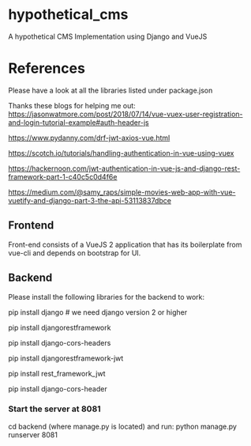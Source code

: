 # hypothetical_cms
A hypothetical CMS Implementation using Django and VueJS

# References
Please have a look at all the libraries listed under package.json

Thanks these blogs for helping me out:
https://jasonwatmore.com/post/2018/07/14/vue-vuex-user-registration-and-login-tutorial-example#auth-header-js

https://www.pydanny.com/drf-jwt-axios-vue.html

https://scotch.io/tutorials/handling-authentication-in-vue-using-vuex

https://hackernoon.com/jwt-authentication-in-vue-js-and-django-rest-framework-part-1-c40c5c0d4f6e

https://medium.com/@samy_raps/simple-movies-web-app-with-vue-vuetify-and-django-part-3-the-api-53113837dbce

## Frontend
Front-end consists of a VueJS 2 application that has its boilerplate from vue-cli
and depends on bootstrap for UI.

## Backend
Please install the following libraries for the backend to work:

pip install django # we need django version 2 or higher

pip install djangorestframework

pip install django-cors-headers

pip install djangorestframework-jwt

pip install rest_framework_jwt

pip install django-cors-header

### Start the server at 8081
cd backend (where manage.py is located)
and run:
python manage.py runserver 8081
